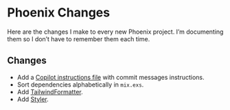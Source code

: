 # Phoenix Changes

Here are the changes I make to every new Phoenix project. I’m documenting them so I don’t have to remember them each time.

## Changes

- Add a [Copilot instructions file](https://code.visualstudio.com/docs/copilot/copilot-customization#_use-a-githubcopilotinstructionsmd-file) with commit messages instructions.
- Sort dependencies alphabetically in `mix.exs`.
- Add [TailwindFormatter](https://hexdocs.pm/tailwind_formatter).
- Add [Styler](https://hexdocs.pm/styler).
